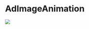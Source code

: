 # AdImageAnimation
![](https://github.com/YoungCarmen/AdImageAnimation/raw/CarmenLaunchImageView/Untitled2.gif) 
